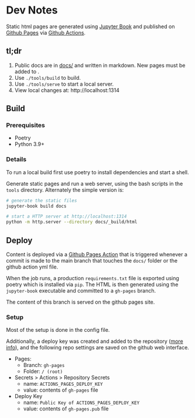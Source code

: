Dev Notes
=========

Static html pages are generated using [Jupyter Book][] and published on
[Github Pages][] via [Github Actions][].

[Jupyter Book]: https://jupyterbook.org/
[Github Pages]: https://pages.github.com/
[Github Actions]: https://github.com/features/actions

tl;dr
-----

1. Public docs are in [docs/](docs) and written in markdown. New pages must be
   added to [](docs/_toc.yml).
2. Use `./tools/build` to build.
4. Use `./tools/serve` to start a local server.
6. View local changes at: http://localhost:1314

Build
-----

### Prerequisites

* Poetry
* Python 3.9+

### Details

To run a local build first use poetry to install dependencies and start a
shell.

Generate static pages and run a web server, using the bash scripts in the
`tools` directory. Alternately the simple version is:

```bash
# generate the static files
jupyter-book build docs

# start a HTTP server at http://localhost:1314
python -m http.server --directory docs/_build/html
```

Deploy
------

Content is deployed via a [Github Pages Action][] that is triggered whenever a
commit is made to the main branch that touches the `docs/` folder or the
github action yml file.

When the job runs, a production `requirements.txt` file is exported using
poetry which is installed via `pip`. The HTML is then generated using the
`jupyter-book` executable and committed to a `gh-pages` branch.

The content of this branch is served on the github pages site.

[Github Pages Action]: https://github.com/peaceiris/actions-gh-pages

### Setup

Most of the setup is done in the [](.github/workflows/docs.yml) config file.

Additionally, a deploy key was created and added to the repository ([more
info][deploy-key]), and the following repo settings are saved on the github web
interface.

* Pages:
  * Branch: `gh-pages`
  * Folder: `/ (root)`
* Secrets > Actions > Repository Secrets
  * name: `ACTIONS_PAGES_DEPLOY_KEY`
  * value: contents of `gh-pages` file
* Deploy Key
  * name: `Public Key of ACTIONS_PAGES_DEPLOY_KEY`
  * value: contents of `gh-pages.pub` file

[deploy-key]: https://github.com/peaceiris/actions-gh-pages#%EF%B8%8F-create-ssh-deploy-key
